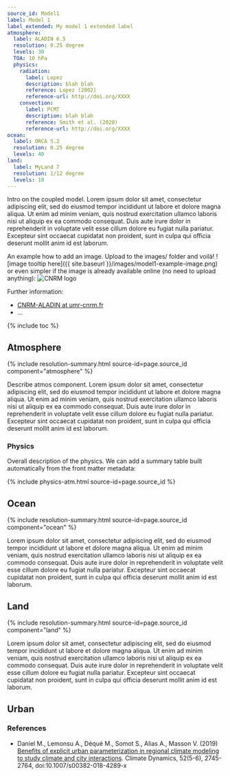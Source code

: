 ```yaml
---
source_id: Model1
label: Model 1
label_extended: My model 1 extended label
atmosphere:
  label: ALADIN 6.5
  resolution: 0.25 degree
  levels: 30
  TOA: 10 hPa
  physics:
    radiation:
      label: Lopez
      description: blah blah
      reference: Lopez (2002)
      reference-url: http://doi.org/XXXX
    convection:
      label: PCMT
      description: blah blah
      reference: Smith et al. (2020)
      reference-url: http://doi.org/XXXX
ocean:
  label: ORCA 5.2
  resolution: 0.25 degree
  levels: 40
land:
  label: MyLand 7
  resolution: 1/12 degree
  levels: 10
---
```


Intro on the coupled model. 
Lorem ipsum dolor sit amet, consectetur adipiscing elit, sed do eiusmod tempor incididunt ut labore et dolore magna aliqua. Ut enim ad minim veniam, quis nostrud exercitation ullamco laboris nisi ut aliquip ex ea commodo consequat. Duis aute irure dolor in reprehenderit in voluptate velit esse cillum dolore eu fugiat nulla pariatur. Excepteur sint occaecat cupidatat non proident, sunt in culpa qui officia deserunt mollit anim id est laborum.

An example how to add an image. Upload to the images/ folder and voilà!
![image tooltip here]({{ site.baseurl }}/images/model1-example-image.png)
or even simpler if the image is already available online (no need to upload anything):
![CNRM logo](https://www.umr-cnrm.fr/squelettes/img/cnrm_beau25.png)

Further information:

 * [CNRM-ALADIN at umr-cnrm.fr](https://www.umr-cnrm.fr/spip.php?article125&lang=en)
 * ...

{% include toc %}

## Atmosphere
{% include resolution-summary.html source-id=page.source_id component="atmosphere" %}

Describe atmos component. 
Lorem ipsum dolor sit amet, consectetur adipiscing elit, sed do eiusmod tempor incididunt ut labore et dolore magna aliqua. Ut enim ad minim veniam, quis nostrud exercitation ullamco laboris nisi ut aliquip ex ea commodo consequat. Duis aute irure dolor in reprehenderit in voluptate velit esse cillum dolore eu fugiat nulla pariatur. Excepteur sint occaecat cupidatat non proident, sunt in culpa qui officia deserunt mollit anim id est laborum.

### Physics

Overall description of the physics. We can add a summary table built automatically from the front matter metadata:

{% include physics-atm.html source-id=page.source_id %}

## Ocean
{% include resolution-summary.html source-id=page.source_id component="ocean" %}

Lorem ipsum dolor sit amet, consectetur adipiscing elit, sed do eiusmod tempor incididunt ut labore et dolore magna aliqua. Ut enim ad minim veniam, quis nostrud exercitation ullamco laboris nisi ut aliquip ex ea commodo consequat. Duis aute irure dolor in reprehenderit in voluptate velit esse cillum dolore eu fugiat nulla pariatur. Excepteur sint occaecat cupidatat non proident, sunt in culpa qui officia deserunt mollit anim id est laborum.

## Land
{% include resolution-summary.html source-id=page.source_id component="land" %}

Lorem ipsum dolor sit amet, consectetur adipiscing elit, sed do eiusmod tempor incididunt ut labore et dolore magna aliqua. Ut enim ad minim veniam, quis nostrud exercitation ullamco laboris nisi ut aliquip ex ea commodo consequat. Duis aute irure dolor in reprehenderit in voluptate velit esse cillum dolore eu fugiat nulla pariatur. Excepteur sint occaecat cupidatat non proident, sunt in culpa qui officia deserunt mollit anim id est laborum.

## Urban

### References

 * Daniel M., Lemonsu A., Déqué M., Somot S., Alias A., Masson V. (2019) [Benefits of explicit urban parameterization in regional climate modeling to study climate and city interactions](doi:10.1007/s00382-018-4289-x). Climate Dynamics, 52(5-6), 2745-2764, doi:10.1007/s00382-018-4289-x
